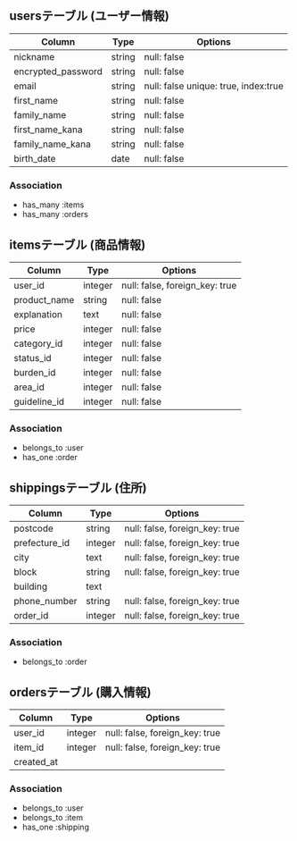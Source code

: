 ## usersテーブル (ユーザー情報)
| Column             | Type         | Options                              |
| ------------------ | ------------ | ------------------------------------ |
| nickname           | string       | null: false                          | <!--ニックネーム-->
| encrypted_password | string       | null: false                          | <!--パスワード-->
| email              | string       | null: false unique: true, index:true | <!--メールアドレス-->
| first_name         | string       | null: false                          | <!--名前-->
| family_name        | string       | null: false                          | <!--苗字-->
| first_name_kana    | string       | null: false                          | <!--名前(カナ)-->
| family_name_kana   | string       | null: false                          | <!--苗字(カナ)-->
| birth_date         | date         | null: false                          | <!--生年月日-->

### Association
- has_many :items <!--1対多-->
- has_many  :orders <!--1対多-->

## itemsテーブル (商品情報)
| Column           | Type         | Options                         |
| ---------------- | ------------ | ------------------------------- |
| user_id          | integer      | null: false, foreign_key: true  |
| product_name     | string       | null: false                     | <!--商品名-->
| explanation      | text         | null: false                     | <!--商品の説明-->
| price            | integer      | null: false                     | <!--販売価格-->
| category_id      | integer      | null: false                     | <!--カテゴリー-->
| status_id        | integer      | null: false                     | <!--商品の状態-->
| burden_id        | integer      | null: false                     | <!--配送料の負担-->
| area_id          | integer      | null: false                     | <!--発送元の地域-->
| guideline_id     | integer      | null: false                     | <!--発送日の目安-->

### Association
- belongs_to :user <!--1対1(参照元テーブル → 参照先テーブル)-->
- has_one    :order <!--1対1-->

## shippingsテーブル (住所)
| Column           | Type         | Options                        |
| ---------------- | ------------ | ------------------------------ |
| postcode         | string       | null: false, foreign_key: true | <!--郵便番号-->
| prefecture_id    | integer      | null: false, foreign_key: true | <!--都道府県-->
| city             | text         | null: false, foreign_key: true | <!--市区町村-->
| block            | string       | null: false, foreign_key: true | <!--番地-->
| building         | text         |                                | <!--建物名-->
| phone_number     | string       | null: false, foreign_key: true | <!--電話番号-->
| order_id         | integer      | null: false, foreign_key: true |

### Association
- belongs_to :order <!--1対1(参照元テーブル → 参照先テーブル)-->

## ordersテーブル (購入情報)
| Column           | Type         | Options                        |
| ---------------- | ------------ | ------------------------------ |
| user_id          | integer      | null: false, foreign_key: true | <!--購入者名-->
| item_id          | integer      | null: false, foreign_key: true | <!--購入商品-->
| created_at       |              |                                | <!--購入記録-->

### Association
- belongs_to :user <!--1対1(参照元テーブル → 参照先テーブル)-->
- belongs_to :item <!--1対1(参照元テーブル → 参照先テーブル)-->
- has_one    :shipping <!--1対1-->
